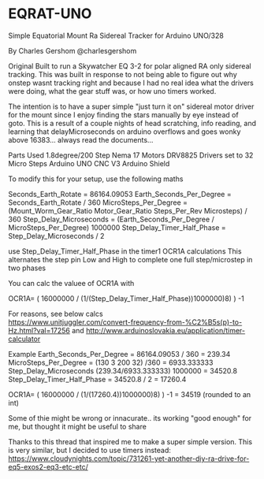 # EQRAT-UNO
Simple Equatorial Mount Ra Sidereal Tracker for Arduino UNO/328

By Charles Gershom 
@charlesgershom 
      
Original Built to run a Skywatcher EQ 3-2 for polar aligned RA only sidereal tracking.
This was built in response to not being able to figure out why onstep wasnt tracking right
and because I had no real idea what the drivers were doing, what the gear stuff was, or how 
uno timers worked. 
   
The intention is to have a super simple "just turn it on" sidereal motor driver for the mount since I enjoy
finding the stars manually by eye instead of goto. This is a result of a couple nights of head scratching, info reading, 
and learning that delayMicroseconds on arduino overflows and goes wonky above 16383... always read the documents... 
   
Parts Used 
1.8degree/200 Step Nema 17 Motors 
DRV8825 Drivers set to 32 Micro Steps
Arduino UNO
CNC V3 Arduino Shield
   
To modify this for your setup, use the following maths
  
Seconds_Earth_Rotate = 86164.09053
Earth_Seconds_Per_Degree = Seconds_Earth_Rotate / 360
MicroSteps_Per_Degree = (Mount_Worm_Gear_Ratio  Motor_Gear_Ratio  Steps_Per_Rev  Microsteps) / 360
Step_Delay_Microseconds = (Earth_Seconds_Per_Degree / MicroSteps_Per_Degree)  1000000
Step_Delay_Timer_Half_Phase = Step_Delay_Microseconds / 2
   
use Step_Delay_Timer_Half_Phase in the timer1 OCR1A calculations This alternates the 
step pin Low and High to complete one full step/microstep in two phases
  
You can calc the valuee of OCR1A with  
   
OCR1A= ( 16000000 / (1/(Step_Delay_Timer_Half_Phase))1000000)8) ) -1
   
For reasons, see below calcs    
https://www.unitjuggler.com/convert-frequency-from-%C2%B5s(p)-to-Hz.html?val=17256
and 
http://www.arduinoslovakia.eu/application/timer-calculator
   
Example
Earth_Seconds_Per_Degree = 86164.09053 / 360 = 239.34
MicroSteps_Per_Degree = (130  3  200  32) /360 = 6933.333333
Step_Delay_Microseconds (239.34/6933.333333)  1000000 = 34520.8
Step_Delay_Timer_Half_Phase = 34520.8 / 2 = 17260.4
   
OCR1A= ( 16000000 / (1/(17260.4))1000000)8) ) -1 = 34519 (rounded to an int)
 
Some of thie might be wrong or innacurate.. its working "good enough" for me, but thought it might be useful to share
   
Thanks to this thread that inspired me to make a super simple version. This is very similar, but I decided to use timers instead:
https://www.cloudynights.com/topic/731261-yet-another-diy-ra-drive-for-eq5-exos2-eq3-etc-etc/


